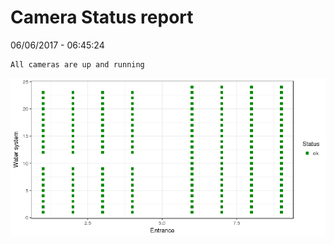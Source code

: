Camera Status report
================
06/06/2017 - 06:45:24

    All cameras are up and running

![](camreport_files/figure-markdown_github/unnamed-chunk-2-1.png)
